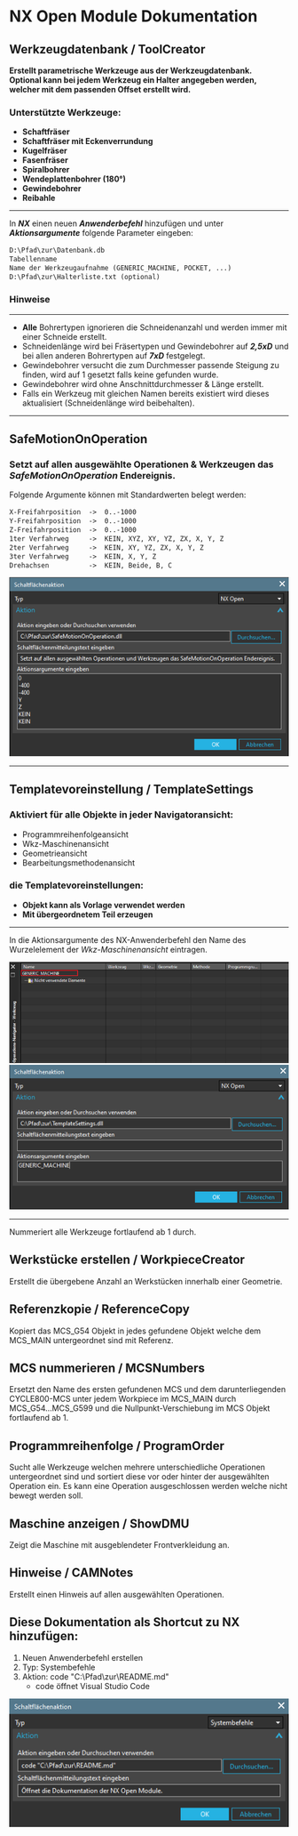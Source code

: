 
# **NX Open Module Dokumentation**

## Werkzeugdatenbank / ToolCreator

**Erstellt parametrische Werkzeuge aus der Werkzeugdatenbank.**<br>
**Optional kann bei jedem Werkzeug ein Halter angegeben werden, welcher mit dem passenden Offset erstellt wird.**

### Unterstützte Werkzeuge:

- **Schaftfräser**
- **Schaftfräser mit Eckenverrundung**
- **Kugelfräser**
- **Fasenfräser**
- **Spiralbohrer**
- **Wendeplattenbohrer (180°)**
- **Gewindebohrer**
- **Reibahle**

---

In ***NX*** einen neuen ***Anwenderbefehl*** hinzufügen und unter ***Aktionsargumente*** folgende Parameter eingeben:

    D:\Pfad\zur\Datenbank.db
    Tabellenname
    Name der Werkzeugaufnahme (GENERIC_MACHINE, POCKET, ...)
    D:\Pfad\zur\Halterliste.txt (optional)

### **Hinweise**

---
- **Alle** Bohrertypen ignorieren die Schneidenanzahl und werden immer mit einer Schneide erstellt.
- Schneidenlänge wird bei Fräsertypen und Gewindebohrer auf ***2,5xD*** und bei allen anderen Bohrertypen auf ***7xD*** festgelegt.
- Gewindebohrer versucht die zum Durchmesser passende Steigung zu finden, wird auf 1 gesetzt falls keine gefunden wurde.
- Gewindebohrer wird ohne Anschnittdurchmesser & Länge erstellt.
- Falls ein Werkzeug mit gleichen Namen bereits existiert wird dieses aktualisiert (Schneidenlänge wird beibehalten).
---

## SafeMotionOnOperation

### **Setzt auf allen ausgewählte Operationen & Werkzeugen das ***SafeMotionOnOperation*** Endereignis.**

Folgende Argumente können mit Standardwerten belegt werden:
    
    X-Freifahrposition  ->  0..-1000
    Y-Freifahrposition  ->  0..-1000
    Z-Freifahrposition  ->  0..-1000
    1ter Verfahrweg     ->  KEIN, XYZ, XY, YZ, ZX, X, Y, Z
    2ter Verfahrweg     ->  KEIN, XY, YZ, ZX, X, Y, Z
    3ter Verfahrweg     ->  KEIN, X, Y, Z
    Drehachsen          ->  KEIN, Beide, B, C


![SafeMotionOnOperation](Assets/SafeMotionOnOperation.png)

---

## Templatevoreinstellung / TemplateSettings

### Aktiviert für alle Objekte in jeder Navigatoransicht:

- Programmreihenfolgeansicht
- Wkz-Maschinenansicht
- Geometrieansicht
- Bearbeitungsmethodenansicht

### die Templatevoreinstellungen:

- **Objekt kann als Vorlage verwendet werden**
- **Mit übergeordnetem Teil erzeugen**

---
In die Aktionsargumente des NX-Anwenderbefehl den Name des Wurzelelement der *Wkz-Maschinenansicht* eintragen.

![Templatevoreinstellung_nav_name](Assets/Templatevoreinstellung_nav_name.png)
![Templatevoreinstellung](Assets/Templatevoreinstellung.png)

---

Nummeriert alle Werkzeuge fortlaufend ab 1 durch.


## Werkstücke erstellen / WorkpieceCreator

Erstellt die übergebene Anzahl an Werkstücken innerhalb einer Geometrie.


## Referenzkopie / ReferenceCopy

Kopiert das MCS_G54 Objekt in jedes gefundene Objekt welche dem MCS_MAIN untergeordnet sind mit Referenz.


## MCS nummerieren / MCSNumbers

Ersetzt den Name des ersten gefundenen MCS und dem darunterliegenden CYCLE800-MCS unter jedem Workpiece im MCS_MAIN durch MCS_G54...MCS_G599 und die Nullpunkt-Verschiebung im MCS Objekt fortlaufend ab 1.


## Programmreihenfolge / ProgramOrder

Sucht alle Werkzeuge welchen mehrere unterschiedliche Operationen untergeordnet sind und sortiert diese vor oder hinter der ausgewählten Operation ein.
Es kann eine Operation ausgeschlossen werden welche nicht bewegt werden soll.


## Maschine anzeigen / ShowDMU

Zeigt die Maschine mit ausgeblendeter Frontverkleidung an.


## Hinweise / CAMNotes

Erstellt einen Hinweis auf allen ausgewählten Operationen.

## Diese Dokumentation als Shortcut zu NX hinzufügen:

1. Neuen Anwenderbefehl erstellen
2. Typ: Systembefehle
3. Aktion: code "C:\Pfad\zur\README.md"
    - code öffnet Visual Studio Code

![Dokumentation](Assets/Dokumentation.png)